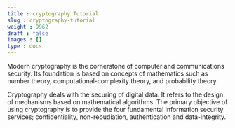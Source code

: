 ```yaml
---
title : cryptography Tutorial
slug : cryptography-tutorial
weight : 9962
draft : false
images : []
type : docs
---
```


Modern cryptography is the cornerstone of computer and communications security. Its foundation is based on concepts of mathematics such as number theory, computational-complexity theory, and probability theory.

Cryptography deals with the securing of digital data. It refers to the design of mechanisms based on mathematical algorithms. The primary objective of using cryptography is to provide the four fundamental information security services; confidentiality, non-repudiation, authentication and data-integrity.

